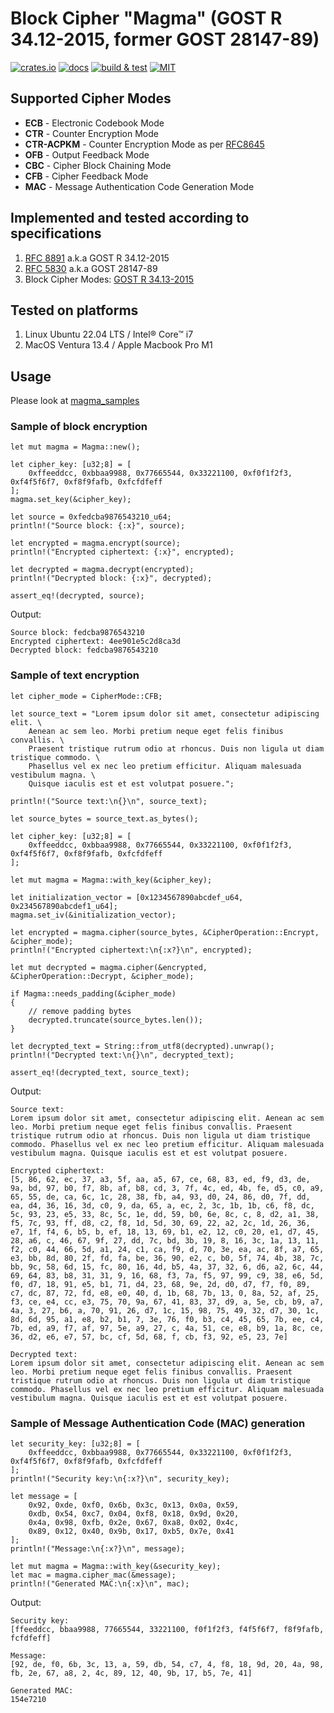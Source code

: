 # Block Cipher "Magma" (GOST R 34.12-2015, former GOST 28147-89)

[![crates.io](https://img.shields.io/crates/v/cipher_magma)](https://crates.io/crates/cipher_magma)
[![docs](https://img.shields.io/docsrs/cipher_magma)](https://docs.rs/cipher_magma)
[![build & test](https://github.com/sheroz/cipher_magma/actions/workflows/ci.yml/badge.svg)](https://github.com/sheroz/cipher_magma/actions/workflows/ci.yml)
[![MIT](https://img.shields.io/github/license/sheroz/cipher_magma)](https://github.com/sheroz/cipher_magma/blob/main/LICENSE.txt)

## Supported Cipher Modes

* **ECB** - Electronic Codebook Mode
* **CTR** - Counter Encryption Mode
* **CTR-ACPKM** - Counter Encryption Mode as per [RFC8645](https://www.rfc-editor.org/rfc/rfc8645.html)
* **OFB** - Output Feedback Mode
* **CBC** - Cipher Block Chaining Mode
* **CFB** - Cipher Feedback Mode
* **MAC** - Message Authentication Code Generation Mode

## Implemented and tested according to specifications

1. [RFC 8891](https://datatracker.ietf.org/doc/html/rfc8891.html) a.k.a GOST R 34.12-2015
2. [RFC 5830](https://datatracker.ietf.org/doc/html/rfc5830) a.k.a GOST 28147-89
3. Block Cipher Modes: [GOST R 34.13-2015](https://www.tc26.ru/standard/gost/GOST_R_3413-2015.pdf)  

## Tested on platforms

1. Linux Ubuntu 22.04 LTS / Intel® Core™ i7
2. MacOS Ventura 13.4 / Apple Macbook Pro M1

## Usage

Please look at [magma_samples](https://github.com/sheroz/magma/tree/main/magma_samples/src/main.rs)

### Sample of block encryption

    let mut magma = Magma::new();

    let cipher_key: [u32;8] = [
        0xffeeddcc, 0xbbaa9988, 0x77665544, 0x33221100, 0xf0f1f2f3, 0xf4f5f6f7, 0xf8f9fafb, 0xfcfdfeff
    ];
    magma.set_key(&cipher_key);

    let source = 0xfedcba9876543210_u64;
    println!("Source block: {:x}", source);

    let encrypted = magma.encrypt(source);
    println!("Encrypted ciphertext: {:x}", encrypted);

    let decrypted = magma.decrypt(encrypted);
    println!("Decrypted block: {:x}", decrypted);

    assert_eq!(decrypted, source);

Output:

    Source block: fedcba9876543210
    Encrypted ciphertext: 4ee901e5c2d8ca3d
    Decrypted block: fedcba9876543210

### Sample of text encryption

    let cipher_mode = CipherMode::CFB;

    let source_text = "Lorem ipsum dolor sit amet, consectetur adipiscing elit. \
        Aenean ac sem leo. Morbi pretium neque eget felis finibus convallis. \
        Praesent tristique rutrum odio at rhoncus. Duis non ligula ut diam tristique commodo. \
        Phasellus vel ex nec leo pretium efficitur. Aliquam malesuada vestibulum magna. \
        Quisque iaculis est et est volutpat posuere.";

    println!("Source text:\n{}\n", source_text);

    let source_bytes = source_text.as_bytes();

    let cipher_key: [u32;8] = [
        0xffeeddcc, 0xbbaa9988, 0x77665544, 0x33221100, 0xf0f1f2f3, 0xf4f5f6f7, 0xf8f9fafb, 0xfcfdfeff
    ];

    let mut magma = Magma::with_key(&cipher_key);

    let initialization_vector = [0x1234567890abcdef_u64, 0x234567890abcdef1_u64];
    magma.set_iv(&initialization_vector);
    
    let encrypted = magma.cipher(source_bytes, &CipherOperation::Encrypt, &cipher_mode);
    println!("Encrypted ciphertext:\n{:x?}\n", encrypted);

    let mut decrypted = magma.cipher(&encrypted, &CipherOperation::Decrypt, &cipher_mode);

    if Magma::needs_padding(&cipher_mode)
    {
        // remove padding bytes
        decrypted.truncate(source_bytes.len());
    }

    let decrypted_text = String::from_utf8(decrypted).unwrap();
    println!("Decrypted text:\n{}\n", decrypted_text);

    assert_eq!(decrypted_text, source_text);

Output:

    Source text:
    Lorem ipsum dolor sit amet, consectetur adipiscing elit. Aenean ac sem leo. Morbi pretium neque eget felis finibus convallis. Praesent tristique rutrum odio at rhoncus. Duis non ligula ut diam tristique commodo. Phasellus vel ex nec leo pretium efficitur. Aliquam malesuada vestibulum magna. Quisque iaculis est et est volutpat posuere.

    Encrypted ciphertext:
    [5, 86, 62, ec, 37, a3, 5f, aa, a5, 67, ce, 68, 83, ed, f9, d3, de, 9a, bd, 97, b0, f7, 8b, af, b8, cd, 3, 7f, 4c, ed, 4b, fe, d5, c0, a9, 65, 55, de, ca, 6c, 1c, 28, 38, fb, a4, 93, d0, 24, 86, d0, 7f, dd, ea, d4, 36, 16, 3d, c0, 9, da, 65, a, ec, 2, 3c, 1b, 1b, c6, f8, dc, 5c, 93, 23, e5, 33, 8c, 5c, 1e, dd, 59, b0, 6e, 8c, c, 8, d2, a1, 38, f5, 7c, 93, ff, d8, c2, f8, 1d, 5d, 30, 69, 22, a2, 2c, 1d, 26, 36, e7, 1f, f4, 6, b5, b, ef, 18, 13, 69, b1, e2, 12, c0, 20, e1, d7, 45, 28, a6, c, 46, 67, 9f, 27, dd, 7c, bd, 3b, 19, 8, 16, 3c, 1a, 13, 11, f2, c0, 44, 66, 5d, a1, 24, c1, ca, f9, d, 70, 3e, ea, ac, 8f, a7, 65, e3, bb, 8d, 80, 2f, fd, fa, be, 36, 90, e2, c, b0, 5f, 74, 4b, 38, 7c, bb, 9c, 58, 6d, 15, fc, 80, 16, 4d, b5, 4a, 37, 32, 6, d6, a2, 6c, 44, 69, 64, 83, b8, 31, 31, 9, 16, 68, f3, 7a, f5, 97, 99, c9, 38, e6, 5d, f0, d7, 18, 91, e5, b1, 71, d4, 23, 68, 9e, 2d, d0, d7, f7, f0, 89, c7, dc, 87, 72, fd, e8, e0, 40, d, 1b, 68, 7b, 13, 0, 8a, 52, af, 25, f3, ce, e4, cc, e3, 75, 70, 9a, 67, 41, 83, 37, d9, a, 5e, cb, b9, a7, 4a, 3, 27, b6, a, 70, 91, 26, d7, 1c, 15, 98, 75, 49, 32, d7, 30, 1c, 8d, 6d, 95, a1, e8, b2, b1, 7, 3e, 76, f0, b3, c4, 45, 65, 7b, ee, c4, 7b, ed, a9, f7, af, 97, 5e, a9, 27, c, 4a, 51, ce, e8, b9, 1a, 8c, ce, 36, d2, e6, e7, 57, bc, cf, 5d, 68, f, cb, f3, 92, e5, 23, 7e]

    Decrypted text:
    Lorem ipsum dolor sit amet, consectetur adipiscing elit. Aenean ac sem leo. Morbi pretium neque eget felis finibus convallis. Praesent tristique rutrum odio at rhoncus. Duis non ligula ut diam tristique commodo. Phasellus vel ex nec leo pretium efficitur. Aliquam malesuada vestibulum magna. Quisque iaculis est et est volutpat posuere.

### Sample of Message Authentication Code (MAC) generation

    let security_key: [u32;8] = [
        0xffeeddcc, 0xbbaa9988, 0x77665544, 0x33221100, 0xf0f1f2f3, 0xf4f5f6f7, 0xf8f9fafb, 0xfcfdfeff
    ];
    println!("Security key:\n{:x?}\n", security_key);

    let message = [
        0x92, 0xde, 0xf0, 0x6b, 0x3c, 0x13, 0x0a, 0x59,
        0xdb, 0x54, 0xc7, 0x04, 0xf8, 0x18, 0x9d, 0x20,
        0x4a, 0x98, 0xfb, 0x2e, 0x67, 0xa8, 0x02, 0x4c,
        0x89, 0x12, 0x40, 0x9b, 0x17, 0xb5, 0x7e, 0x41
    ];
    println!("Message:\n{:x?}\n", message);

    let mut magma = Magma::with_key(&security_key);
    let mac = magma.cipher_mac(&message);
    println!("Generated MAC:\n{:x}\n", mac);

Output:

    Security key:
    [ffeeddcc, bbaa9988, 77665544, 33221100, f0f1f2f3, f4f5f6f7, f8f9fafb, fcfdfeff]

    Message:
    [92, de, f0, 6b, 3c, 13, a, 59, db, 54, c7, 4, f8, 18, 9d, 20, 4a, 98, fb, 2e, 67, a8, 2, 4c, 89, 12, 40, 9b, 17, b5, 7e, 41]

    Generated MAC:
    154e7210
